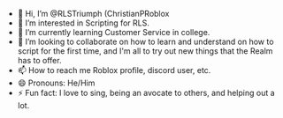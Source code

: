 - 👋 Hi, I’m @RLSTriumph (ChristianPRoblox
- 👀 I’m interested in Scripting for RLS.
- 🌱 I’m currently learning Customer Service in college.
- 💞️ I’m looking to collaborate on how to learn and understand on how to script for the first time, and I'm all to try out new things that the Realm has to offer.
- 📫 How to reach me Roblox profile, discord user, etc.
- 😄 Pronouns: He/Him
- ⚡ Fun fact: I love to sing, being an avocate to others, and helping out a lot.

<!---
RLSTriumph/RLSTriumph is a ✨ special ✨ repository because its `README.md` (this file) appears on your GitHub profile.
You can click the Preview link to take a look at your changes.
--->
